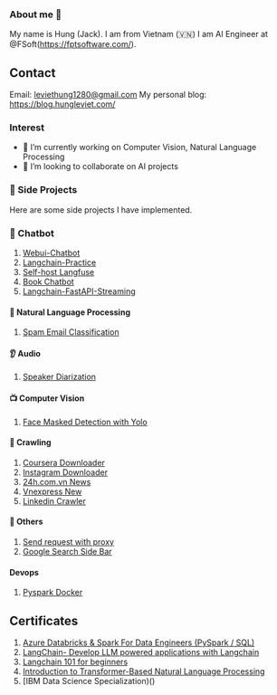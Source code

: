 ### About me 👋

My name is Hung (Jack). I am from Vietnam (🇻🇳)
I am AI Engineer at @FSoft(https://fptsoftware.com/). 


## Contact
Email: leviethung1280@gmail.com
My personal blog: https://blog.hungleviet.com/

### Interest
- 🔭 I’m currently working on Computer Vision, Natural Language Processing
- 👯 I’m looking to collaborate on AI projects


### 🛫 Side Projects
Here are some side projects I have implemented.

### 🤖 Chatbot 
1. [Webui-Chatbot](https://github.com/leviethung2103/webui-chatbot)
2. [Langchain-Practice](https://github.com/leviethung2103/langchain-practice)
3. [Self-host Langfuse](https://github.com/leviethung2103/langfuse)
4. [Book Chatbot](https://github.com/leviethung2103/langchain-practice/tree/main/Projects/BookSummarize)
5. [Langchain-FastAPI-Streaming](https://github.com/leviethung2103/langchain-fastapi-streaming)

#### 💫 Natural Language Processing
1. [Spam Email Classification](https://github.com/leviethung2103/SpamEmailClassification)


#### 👂 Audio
1. [Speaker Diarization](https://github.com/leviethung2103/whisper_speaker_diarization)


#### 📺 Computer Vision
1. [Face Masked Detection with Yolo](https://github.com/leviethung2103/Face_Mask_Detection_With_YOLO)

#### 📡 Crawling
1. [Coursera Downloader](https://github.com/leviethung2103/coursera-downloader)
2. [Instagram Downloader](https://github.com/leviethung2103/Youtube_Facebook_Instagram_Email)
3. [24h.com.vn News](https://example.com)
4. [Vnexpress New](https://example.com)
5. [Linkedin Crawler](https://github.com/leviethung2103/linkedin)

#### 🎁 Others
1. [Send request with proxy](https://github.com/leviethung2103/Proxy)
2. [Google Search Side Bar](https://github.com/leviethung2103/GoogleSearchSideBar_GE)


#### Devops
1. [Pyspark Docker](https://github.com/leviethung2103/setup-spark)

## Certificates
1. [Azure Databricks & Spark For Data Engineers (PySpark / SQL)](https://www.udemy.com/certificate/UC-2b6bd182-ee6c-4b6e-9fd2-71eaa4ad73e7/)
2. [LangChain- Develop LLM powered applications with Langchain](https://udemy-certificate.s3.amazonaws.com/pdf/UC-9f80eb3b-3248-4a24-ab56-6e3e42d42bf6.pdf)
3. [Langchain 101 for beginners](https://www.udemy.com/certificate/UC-751a59fd-8fbe-45c5-9812-642ea4559dca/)
4. [Introduction to Transformer-Based Natural Language Processing](https://courses.nvidia.com/certificates/794ddd43f13e410caf6744b964d61a90/)
5. [IBM Data Science Specialization)()
